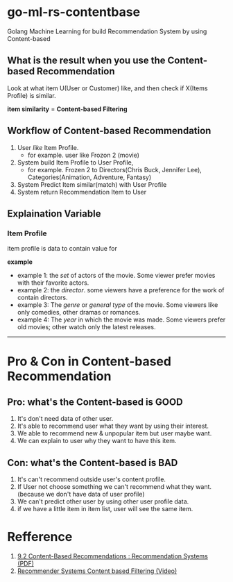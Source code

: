 # go-ml-rs-contentbase

Golang Machine Learning for build Recommendation System by using Content-based

## What is the result when you use the Content-based Recommendation

Look at what item U(User or Customer) like, and then check if X(Items Profile) is similar.

**item similarity** = **Content-based Filtering**

## Workflow of Content-based Recommendation

1. User *like* Item Profile. 
    - for example. user like Frozon 2 (movie)
2. System build Item Profile to User Profile, 
    - for example. Frozen 2 to Directors(Chris Buck, Jennifer Lee), Categories(Animation, Adventure, Fantasy)
3. System Predict Item similar(match) with User Profile
4. System return Recommendation Item to User


## Explaination Variable

### Item Profile

item profile is data to contain value for

**example**

- example 1: the *set* of actors of the movie. Some viewer prefer movies with their favorite actors.
- example 2: the *director*. some viewers have a preference for the work of contain directors.
- example 3: The *genre* or *general type* of the movie. Some viewers like only comedies, other dramas or romances.
- example 4: The *year* in which the movie was made. Some viewers prefer old movies; other watch only the latest releases.

---

# Pro & Con in Content-based Recommendation

## Pro: what's the Content-based is GOOD

1. It's don't need data of other user.
2. It's able to recommend user what they want by using their interest.
3. We able to recommend new & unpopular item but user maybe want.
4. We can explain to user why they want to have this item.

## Con: what's the Content-based is BAD

1. It's can't recommend outside user's content profile.
2. If User not choose something we can't recommend what they want. (because we don't have data of user profile)
3. We can't predict other user by using other user profile data.
4. if we have a little item in item list, user will see the same item. 


# Refference

1. [9.2 Content-Based Recommendations : Recommendation Systems (PDF)](http://infolab.stanford.edu/~ullman/mmds/ch9.pdf)
2. [Recommender Systems Content based Filtering (Video)](https://www.youtube.com/watch?v=mM-zK_g34Rc)